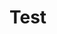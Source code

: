 # Test

<div id="baseball-players-datalist" class="hh-data-list mt-4"></div>

<script>
  new HHDataList({
    id: 'baseball-players-datalist',
    queryParams: {
      fields: { name: 'fields', default: '*' },
      filter: { name: 'filter', default: 'namelast is not null', placeholder: 'birthyear is not null and namefirst like "John"' },
      order: { name: 'order', default: 'birthyear desc', placeholder: 'birthyear desc, namefirst asc' },
      page: { name: 'page' },
      limit: { name: 'limit', choices: [1, 3, 5, 10, 15, 20, 50, 100], default: 5
      }
    },
    recordIdField: 'playerID',
    recordTitle: {
      fields: ['nameFirst', 'nameLast', 'birthYear'],
      format: (f, r) => `${r[f[0]] ? r[f[0]] : ''} ${r[f[1]]} (b. ${r[f[2]] ? r[f[2]] : 'unknown'})`
    },
    responseHelper: {
      record: (res) => res.data,
      records: (res) => res.data.records,
      numPages: (res, limit) => res.data.metadata.numTotalPages,
      numResponseRecords: (res) => res.data.metadata.numResponseRecords,
      numMatchedRecords: (res) => res.data.metadata.numFilteredRecords,
      numTotalRecords: (res) => res.data.metadata.numTotalRecords
    },
    url: `${getDomain()}/api/baseball/v1/players`
  });
</script>
